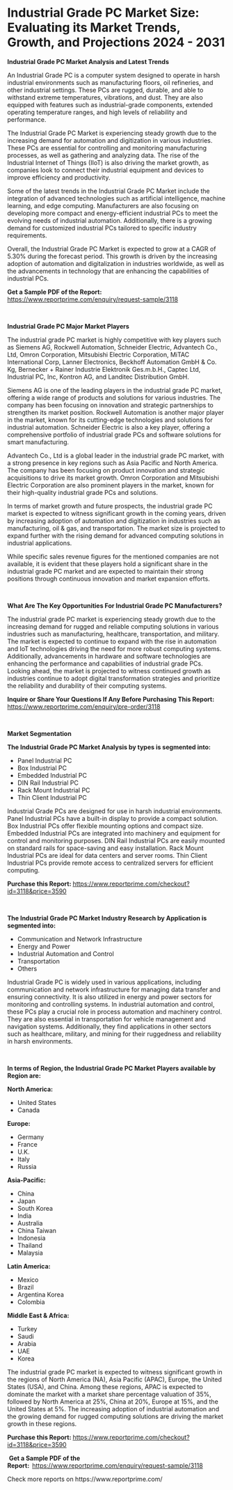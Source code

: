 <p><h1>Industrial Grade PC Market Size: Evaluating its Market Trends, Growth, and Projections 2024 - 2031</h1></p><p><strong>Industrial Grade PC Market Analysis and Latest Trends</strong></p>
<p><p>An Industrial Grade PC is a computer system designed to operate in harsh industrial environments such as manufacturing floors, oil refineries, and other industrial settings. These PCs are rugged, durable, and able to withstand extreme temperatures, vibrations, and dust. They are also equipped with features such as industrial-grade components, extended operating temperature ranges, and high levels of reliability and performance.</p><p>The Industrial Grade PC Market is experiencing steady growth due to the increasing demand for automation and digitization in various industries. These PCs are essential for controlling and monitoring manufacturing processes, as well as gathering and analyzing data. The rise of the Industrial Internet of Things (IIoT) is also driving the market growth, as companies look to connect their industrial equipment and devices to improve efficiency and productivity.</p><p>Some of the latest trends in the Industrial Grade PC Market include the integration of advanced technologies such as artificial intelligence, machine learning, and edge computing. Manufacturers are also focusing on developing more compact and energy-efficient industrial PCs to meet the evolving needs of industrial automation. Additionally, there is a growing demand for customized industrial PCs tailored to specific industry requirements.</p><p>Overall, the Industrial Grade PC Market is expected to grow at a CAGR of 5.30% during the forecast period. This growth is driven by the increasing adoption of automation and digitalization in industries worldwide, as well as the advancements in technology that are enhancing the capabilities of industrial PCs.</p></p>
<p><strong>Get a Sample PDF of the Report:&nbsp;</strong> <a href="https://www.reportprime.com/enquiry/request-sample/3118">https://www.reportprime.com/enquiry/request-sample/3118</a></p>
<p>&nbsp;</p>
<p><strong>Industrial Grade PC Major Market Players</strong></p>
<p><p>The industrial grade PC market is highly competitive with key players such as Siemens AG, Rockwell Automation, Schneider Electric, Advantech Co., Ltd, Omron Corporation, Mitsubishi Electric Corporation, MiTAC International Corp, Lanner Electronics, Beckhoff Automation GmbH & Co. Kg, Bernecker + Rainer Industrie Elektronik Ges.m.b.H., Captec Ltd, Industrial PC, Inc, Kontron AG, and Landitec Distribution GmbH.</p><p>Siemens AG is one of the leading players in the industrial grade PC market, offering a wide range of products and solutions for various industries. The company has been focusing on innovation and strategic partnerships to strengthen its market position. Rockwell Automation is another major player in the market, known for its cutting-edge technologies and solutions for industrial automation. Schneider Electric is also a key player, offering a comprehensive portfolio of industrial grade PCs and software solutions for smart manufacturing.</p><p>Advantech Co., Ltd is a global leader in the industrial grade PC market, with a strong presence in key regions such as Asia Pacific and North America. The company has been focusing on product innovation and strategic acquisitions to drive its market growth. Omron Corporation and Mitsubishi Electric Corporation are also prominent players in the market, known for their high-quality industrial grade PCs and solutions.</p><p>In terms of market growth and future prospects, the industrial grade PC market is expected to witness significant growth in the coming years, driven by increasing adoption of automation and digitization in industries such as manufacturing, oil & gas, and transportation. The market size is projected to expand further with the rising demand for advanced computing solutions in industrial applications.</p><p>While specific sales revenue figures for the mentioned companies are not available, it is evident that these players hold a significant share in the industrial grade PC market and are expected to maintain their strong positions through continuous innovation and market expansion efforts.</p></p>
<p>&nbsp;</p>
<p><strong>What Are The Key Opportunities For Industrial Grade PC Manufacturers?</strong></p>
<p><p>The industrial grade PC market is experiencing steady growth due to the increasing demand for rugged and reliable computing solutions in various industries such as manufacturing, healthcare, transportation, and military. The market is expected to continue to expand with the rise in automation and IoT technologies driving the need for more robust computing systems. Additionally, advancements in hardware and software technologies are enhancing the performance and capabilities of industrial grade PCs. Looking ahead, the market is projected to witness continued growth as industries continue to adopt digital transformation strategies and prioritize the reliability and durability of their computing systems.</p></p>
<p><strong>Inquire or Share Your Questions If Any Before Purchasing This Report:</strong> <a href="https://www.reportprime.com/enquiry/pre-order/3118">https://www.reportprime.com/enquiry/pre-order/3118</a></p>
<p>&nbsp;</p>
<p><strong>Market Segmentation</strong></p>
<p><strong>The Industrial Grade PC Market Analysis by types is segmented into:</strong></p>
<p><ul><li>Panel Industrial PC</li><li>Box Industrial PC</li><li>Embedded Industrial PC</li><li>DIN Rail Industrial PC</li><li>Rack Mount Industrial PC</li><li>Thin Client Industrial PC</li></ul></p>
<p><p>Industrial Grade PCs are designed for use in harsh industrial environments. Panel Industrial PCs have a built-in display to provide a compact solution. Box Industrial PCs offer flexible mounting options and compact size. Embedded Industrial PCs are integrated into machinery and equipment for control and monitoring purposes. DIN Rail Industrial PCs are easily mounted on standard rails for space-saving and easy installation. Rack Mount Industrial PCs are ideal for data centers and server rooms. Thin Client Industrial PCs provide remote access to centralized servers for efficient computing.</p></p>
<p><strong>Purchase this Report:&nbsp;</strong><a href="https://www.reportprime.com/checkout?id=3118&price=3590">https://www.reportprime.com/checkout?id=3118&price=3590</a></p>
<p>&nbsp;</p>
<p><strong>The Industrial Grade PC Market Industry Research by Application is segmented into:</strong></p>
<p><ul><li>Communication and Network Infrastructure</li><li>Energy and Power</li><li>Industrial Automation and Control</li><li>Transportation</li><li>Others</li></ul></p>
<p><p>Industrial Grade PC is widely used in various applications, including communication and network infrastructure for managing data transfer and ensuring connectivity. It is also utilized in energy and power sectors for monitoring and controlling systems. In industrial automation and control, these PCs play a crucial role in process automation and machinery control. They are also essential in transportation for vehicle management and navigation systems. Additionally, they find applications in other sectors such as healthcare, military, and mining for their ruggedness and reliability in harsh environments.</p></p>
<p>&nbsp;</p>
<p><strong>In terms of Region, the Industrial Grade PC Market Players available by Region are:</strong></p>
<p>
    <p> <strong> North America: </strong>
        <ul>
            <li>United States</li>
            <li>Canada</li>
        </ul>
        </p> 
    <p> <strong> Europe: </strong>
        <ul>
            <li>Germany</li>
            <li>France</li>
            <li>U.K.</li>
            <li>Italy</li>
            <li>Russia</li>
        </ul>
        </p> 
    <p> <strong> Asia-Pacific: </strong>
        <ul>
            <li>China</li>
            <li>Japan</li>
            <li>South Korea</li>
            <li>India</li>
            <li>Australia</li>
            <li>China Taiwan</li>
            <li>Indonesia</li>
            <li>Thailand</li>
            <li>Malaysia</li>
        </ul>
        </p> 
    <p> <strong> Latin America: </strong>
        <ul>
            <li>Mexico</li>
            <li>Brazil</li>
            <li>Argentina Korea</li>
            <li>Colombia</li>
        </ul>
        </p> 
    <p> <strong> Middle East & Africa: </strong>
        <ul>
            <li>Turkey</li>
            <li>Saudi</li>
            <li>Arabia</li>
            <li>UAE</li>
            <li>Korea</li>
        </ul>
    </p>
    </p>
<p><p>The industrial grade PC market is expected to witness significant growth in the regions of North America (NA), Asia Pacific (APAC), Europe, the United States (USA), and China. Among these regions, APAC is expected to dominate the market with a market share percentage valuation of 35%, followed by North America at 25%, China at 20%, Europe at 15%, and the United States at 5%. The increasing adoption of industrial automation and the growing demand for rugged computing solutions are driving the market growth in these regions.</p></p>
<p><strong>Purchase this Report: </strong><a href="https://www.reportprime.com/checkout?id=3118&price=3590">https://www.reportprime.com/checkout?id=3118&price=3590</a></p>
<p>&nbsp;<strong>Get a Sample PDF of the Report:&nbsp;&nbsp;</strong><a href="https://www.reportprime.com/enquiry/request-sample/3118">https://www.reportprime.com/enquiry/request-sample/3118</a></p>
<p><strong></strong></p>
<p>Check more reports on https://www.reportprime.com/</p>